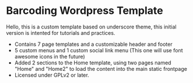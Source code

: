 
Barcoding Wordpress Template
===

Hello, this is a custom template based on underscore theme, this initial version is intented for tutorials and practices.

* Contains 7 page templates and a customizable header and footer
* 5 custom menus and 1 custom social link menu (This one will use font awesome icons in the future)
* Added 2 sections to the Home template, using two pages named "Home" and "Home2" to load the content into the main static frontpage
* Licensed under GPLv2 or later.
